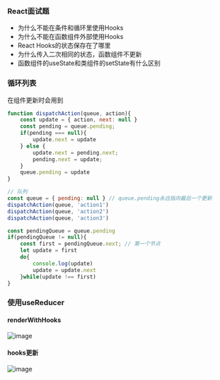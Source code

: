### React面试题
- 为什么不能在条件和循环里使用Hooks
- 为什么不能在函数组件外部使用Hooks
- React Hooks的状态保存在了哪里
- 为什么传入二次相同的状态，函数组件不更新
- 函数组件的useState和类组件的setState有什么区别

### 循环列表
在组件更新时会用到
```js
function dispatchAction(queue, action){
    const update = { action, next: null }
    const pending = queue.pending;
    if(pending === null){
        update.next = update
    } else {
        update.next = pending.next;
        pending.next = update;
    }
    queue.pending = update
}

// 队列
const queue = { pending: null } // queue.pending永远指向最后一个更新
dispatchAction(queue, 'action1')
dispatchAction(queue, 'action2')
dispatchAction(queue, 'action3')

const pendingQueue = queue.pending
if(pendingQueue != null){
    const first = pendingQueue.next; // 第一个节点
    let update = first
    do{
        console.log(update)
        update = update.next
    }while(update !== first)
}
``` 

### 使用useReducer
#### renderWithHooks
 ![image](https://github.com/lizuncong/mini-react/blob/master/imgs/useReducer-01.jpg)

#### hooks更新
 ![image](https://github.com/lizuncong/mini-react/blob/master/imgs/useReducer-02.jpg)
